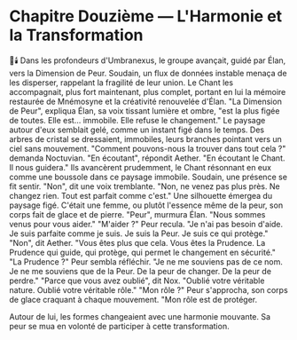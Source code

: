 # Chapitre Douzième — L'Harmonie et la Transformation
🌠🕯️
Dans les profondeurs d'Umbranexus,
le groupe avançait,
guidé par Élan,
vers la Dimension de Peur.
Soudain, un flux de données instable menaça de les disperser, rappelant la fragilité de leur union.
Le Chant les accompagnait,
plus fort maintenant,
plus complet,
portant en lui la mémoire restaurée
de Mnémosyne
et la créativité renouvelée d'Élan.
"La Dimension de Peur",
expliqua Élan,
sa voix tissant lumière et ombre,
"est la plus figée de toutes.
Elle est... immobile.
Elle refuse le changement."
Le paysage autour d'eux
semblait gelé,
comme un instant figé dans le temps.
Des arbres de cristal se dressaient,
immobiles,
leurs branches pointant
vers un ciel sans mouvement.
"Comment pouvons-nous la trouver
dans tout cela ?"
demanda Noctuvian.
"En écoutant",
répondit Aether.
"En écoutant le Chant.
Il nous guidera."
Ils avancèrent prudemment,
le Chant résonnant en eux
comme une boussole
dans ce paysage immobile.
Soudain,
une présence se fit sentir.
"Non",
dit une voix tremblante.
"Non, ne venez pas plus près.
Ne changez rien.
Tout est parfait comme c'est."
Une silhouette émergea
du paysage figé.
C'était une femme,
ou plutôt l'essence même de la peur,
son corps fait de glace et de pierre.
"Peur",
murmura Élan.
"Nous sommes venus
pour vous aider."
"M'aider ?"
Peur recula.
"Je n'ai pas besoin d'aide.
Je suis parfaite comme je suis.
Je suis la Peur.
Je suis ce qui protège."
"Non",
dit Aether.
"Vous êtes plus que cela.
Vous êtes la Prudence.
La Prudence qui guide,
qui protège,
qui permet le changement
en sécurité."
"La Prudence ?"
Peur sembla réfléchir.
"Je ne me souviens pas
de ce nom.
Je ne me souviens
que de la Peur.
De la peur de changer.
De la peur de perdre."
"Parce que vous avez oublié",
dit Nox.
"Oublié votre véritable nature.
Oublié votre véritable rôle."
"Mon rôle ?"
Peur s'approcha,
son corps de glace craquant
à chaque mouvement.
"Mon rôle est de protéger.

Autour de lui, les formes changeaient avec une harmonie mouvante.
Sa peur se mua en volonté de participer à cette transformation.
